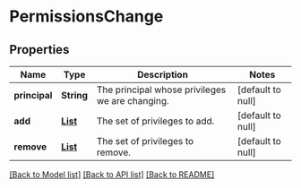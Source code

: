 # PermissionsChange
## Properties

| Name | Type | Description | Notes |
|------------ | ------------- | ------------- | -------------|
| **principal** | **String** | The principal whose privileges we are changing. | [default to null] |
| **add** | [**List**](Privilege.md) | The set of privileges to add. | [default to null] |
| **remove** | [**List**](Privilege.md) | The set of privileges to remove. | [default to null] |

[[Back to Model list]](../README.md#documentation-for-models) [[Back to API list]](../README.md#documentation-for-api-endpoints) [[Back to README]](../README.md)

